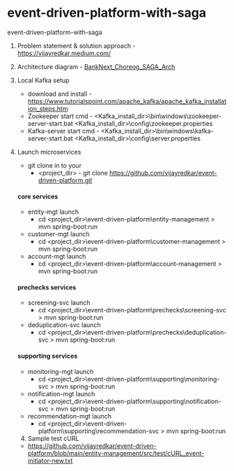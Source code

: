 # event-driven-platform-with-saga
event-driven-platform-with-saga

1. Problem statement & solution approach - https://vijayredkar.medium.com/
2. Architecture diagram - [BankNext_Choreog_SAGA_Arch](https://user-images.githubusercontent.com/25388646/126084923-b5063f9d-289a-4f7f-998b-f24c5413b1f5.png)


3. Local Kafka setup
    - download and install - https://www.tutorialspoint.com/apache_kafka/apache_kafka_installation_steps.htm
    - Zookeeper start cmd  - <Kafka_install_dir>\bin\windows\zookeeper-server-start.bat <Kafka_install_dir>\config\zookeeper.properties
    - Kafka-server start cmd - <Kafka_install_dir>\bin\windows\kafka-server-start.bat <Kafka_install_dir>\config\server.properties
4. Launch microservices
   - git clone in to your 
     - <project_dir> - git clone https://github.com/vijayredkar/event-driven-platform.git
   #### core services
   - entity-mgt launch      
     - cd <project_dir>\event-driven-platform\entity-management >  mvn spring-boot:run
   - customer-mgt launch    
     - cd <project_dir>\event-driven-platform\customer-management >  mvn spring-boot:run
   - account-mgt launch     
     - cd <project_dir>\event-driven-platform\account-management >  mvn spring-boot:run   
   #### prechecks services
   - screening-svc launch     
     - cd <project_dir>\event-driven-platform\prechecks\screening-svc >  mvn spring-boot:run   
   - deduplication-svc launch     
     - cd <project_dir>\event-driven-platform\prechecks\deduplication-svc >  mvn spring-boot:run
   #### supporting services
   - monitoring-mgt launch  
     - cd <project_dir>\event-driven-platform\supporting\monitoring-svc >  mvn spring-boot:run
   - notification-mgt launch  
     - cd <project_dir>\event-driven-platform\supporting\notification-svc >  mvn spring-boot:run
   - recommendation-mgt launch 
     - cd <project_dir>\event-driven-platform\supporting\recommendation-svc >  mvn spring-boot:run
   4. Sample test cURL
   - https://github.com/vijayredkar/event-driven-platform/blob/main/entity-management/src/test/cURL_event-initiator-new.txt
